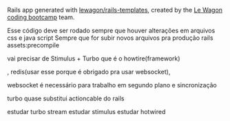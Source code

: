 Rails app generated with [lewagon/rails-templates](https://github.com/lewagon/rails-templates), created by the [Le Wagon coding bootcamp](https://www.lewagon.com) team.

Esse código deve ser rodado sempre que houver alterações em arquivos css e java script
Sempre que for subir novos arquivos pra produção
rails assets:precompile

vai precisar de Stimulus + Turbo que é o howtire(framework)



, redis(usar esse porque é obrigado pra usar websocket),

websocket é necessário para trabalho em segundo plano e sincronização


turbo quase substitui actioncable do rails


estudar turbo stream
estudar stimulus
estudar hotwired
